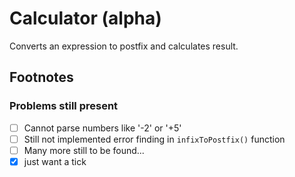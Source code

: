 # Calculator (alpha)

Converts an expression to postfix and calculates result.

## Footnotes

### Problems still present

- [ ] Cannot parse numbers like '-2' or '+5'
- [ ] Still not implemented error finding in `infixToPostfix()` function
- [ ] Many more still to be found...
- [x] just want a tick